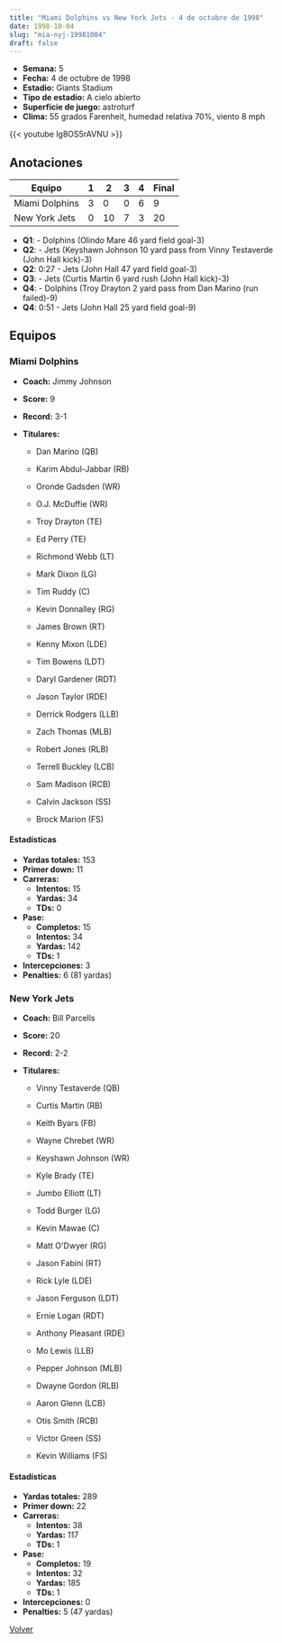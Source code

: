 ```yaml
---
title: "Miami Dolphins vs New York Jets - 4 de octubre de 1998"
date: 1998-10-04
slug: "mia-nyj-19981004"
draft: false
---
```


- **Semana:** 5
- **Fecha:** 4 de octubre de 1998
- **Estadio:** Giants Stadium
- **Tipo de estadio:** A cielo abierto
- **Superficie de juego:** astroturf
- **Clima:** 55 grados Farenheit, humedad relativa 70%, viento 8 mph


{{< youtube lg8OS5rAVNU >}}


## Anotaciones
| Equipo | 1 | 2 | 3 | 4 | Final |
|--------|---|---|---|---|-------|
| Miami Dolphins  | 3 | 0 | 0 | 6  | 9 |
| New York Jets  | 0 | 10 | 7 | 3  | 20 |
- **Q1**:  - Dolphins (Olindo Mare 46 yard field goal-3)
- **Q2**:  - Jets (Keyshawn Johnson 10 yard pass from Vinny Testaverde (John Hall kick)-3)
- **Q2**: 0:27 - Jets (John Hall 47 yard field goal-3)
- **Q3**:  - Jets (Curtis Martin 6 yard rush (John Hall kick)-3)
- **Q4**:  - Dolphins (Troy Drayton 2 yard pass from Dan Marino (run failed)-9)
- **Q4**: 0:51 - Jets (John Hall 25 yard field goal-9)


## Equipos


### Miami Dolphins
* **Coach:** Jimmy Johnson
* **Score:** 9
* **Record:** 3-1
* **Titulares:** 

  * Dan Marino (QB) 

  * Karim Abdul-Jabbar (RB) 

  * Oronde Gadsden (WR) 

  * O.J. McDuffie (WR) 

  * Troy Drayton (TE) 

  * Ed Perry (TE) 

  * Richmond Webb (LT) 

  * Mark Dixon (LG) 

  * Tim Ruddy (C) 

  * Kevin Donnalley (RG) 

  * James Brown (RT) 

  * Kenny Mixon (LDE) 

  * Tim Bowens (LDT) 

  * Daryl Gardener (RDT) 

  * Jason Taylor (RDE) 

  * Derrick Rodgers (LLB) 

  * Zach Thomas (MLB) 

  * Robert Jones (RLB) 

  * Terrell Buckley (LCB) 

  * Sam Madison (RCB) 

  * Calvin Jackson (SS) 

  * Brock Marion (FS) 

#### Estadísticas
* **Yardas totales:** 153
* **Primer down:** 11
* **Carreras:**
  * **Intentos:** 15
  * **Yardas:** 34
  * **TDs:** 0
* **Pase:**
  * **Completos:** 15
  * **Intentos:** 34
  * **Yardas:** 142
  * **TDs:** 1
* **Intercepciones:** 3
* **Penalties:** 6 (81 yardas)

### New York Jets
* **Coach:** Bill Parcells
* **Score:** 20
* **Record:** 2-2
* **Titulares:** 

  * Vinny Testaverde (QB) 

  * Curtis Martin (RB) 

  * Keith Byars (FB) 

  * Wayne Chrebet (WR) 

  * Keyshawn Johnson (WR) 

  * Kyle Brady (TE) 

  * Jumbo Elliott (LT) 

  * Todd Burger (LG) 

  * Kevin Mawae (C) 

  * Matt O'Dwyer (RG) 

  * Jason Fabini (RT) 

  * Rick Lyle (LDE) 

  * Jason Ferguson (LDT) 

  * Ernie Logan (RDT) 

  * Anthony Pleasant (RDE) 

  * Mo Lewis (LLB) 

  * Pepper Johnson (MLB) 

  * Dwayne Gordon (RLB) 

  * Aaron Glenn (LCB) 

  * Otis Smith (RCB) 

  * Victor Green (SS) 

  * Kevin Williams (FS) 

#### Estadísticas
* **Yardas totales:** 289
* **Primer down:** 22
* **Carreras:**
  * **Intentos:** 38
  * **Yardas:** 117
  * **TDs:** 1
* **Pase:**
  * **Completos:** 19
  * **Intentos:** 32
  * **Yardas:** 185
  * **TDs:** 1
* **Intercepciones:** 0
* **Penalties:** 5 (47 yardas)


[Volver](/historia/1998)
